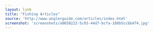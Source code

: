 ```yaml
---
layout: link
title: "Fishing Articles"
source: 'http://www.anglerguide.com/articles/index.html'
screenshot: 'screenshots/a0658222-5c03-44d7-bcfa-188b5ccbb474.jpg'
---
```


